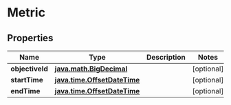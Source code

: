 
# Metric

## Properties
Name | Type | Description | Notes
------------ | ------------- | ------------- | -------------
**objectiveId** | [**java.math.BigDecimal**](java.math.BigDecimal.md) |  |  [optional]
**startTime** | [**java.time.OffsetDateTime**](java.time.OffsetDateTime.md) |  |  [optional]
**endTime** | [**java.time.OffsetDateTime**](java.time.OffsetDateTime.md) |  |  [optional]



